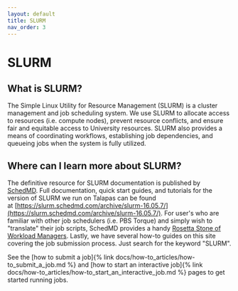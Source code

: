 ```yaml
---
layout: default
title: SLURM
nav_order: 3
---
```


# SLURM

## What is SLURM?

The Simple Linux Utility for Resource Management (SLURM) is a cluster management and job scheduling system. We use SLURM to allocate access to resources (i.e. compute nodes), prevent resource conflicts, and ensure fair and equitable access to University resources. SLURM also provides a means of coordinating workflows, establishing job dependencies, and queueing jobs when the system is fully utilized.

## Where can I learn more about SLURM?

The definitive resource for SLURM documentation is published by [SchedMD](https://slurm.schedmd.com). Full documentation, quick start guides, and tutorials for the version of SLURM we run on Talapas can be found at [https://slurm.schedmd.com/archive/slurm-16.05.7/](https://slurm.schedmd.com/archive/slurm-16.05.7/). For user's who are familiar with other job schedulers (i.e. PBS Torque) and simply wish to "translate" their job scripts, SchedMD provides a handy [Rosetta Stone of Workload Managers](https://slurm.schedmd.com/archive/slurm-16.05.7/rosetta.html). Lastly, we have several how-to guides on this site covering the job submission process. Just search for the keyword "SLURM". 

See the [how to submit a job]{% link docs/how-to_articles/how-to_submit_a_job.md %} and [how to start an interactive job]{% link docs/how-to_articles/how-to_start_an_interactive_job.md %} pages to get started running jobs. 

